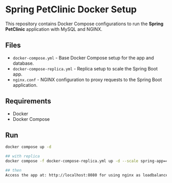 # Spring PetClinic Docker Setup

This repository contains Docker Compose configurations to run the **Spring PetClinic** application with MySQL and NGINX.

## Files

- `docker-compose.yml` - Base Docker Compose setup for the app and database.
- `docker-compose-replica.yml` - Replica setup to scale the Spring Boot app.
- `nginx.conf` - NGINX configuration to proxy requests to the Spring Boot application.

## Requirements

- Docker
- Docker Compose

## Run
```bash
docker compose up -d

## with replica 
docker compose -f docker-compose-replica.yml up -d --scale spring-app=4 

## then 
Access the app at: http://localhost:8080 for using nginx as loadbalancer for the 4 replicas
